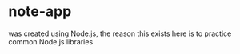 # note-app

was created using Node.js, the reason this exists here is to practice common Node.js libraries
